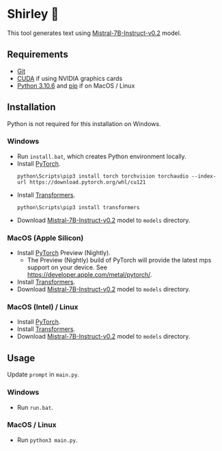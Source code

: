 # Shirley 🦈

This tool generates text using [Mistral-7B-Instruct-v0.2](https://huggingface.co/mistralai/Mistral-7B-Instruct-v0.2) model.

## Requirements
- [Git](https://git-scm.com/)
- [CUDA](https://developer.nvidia.com/cuda-toolkit) if using NVIDIA graphics cards
- [Python 3.10.6](https://www.python.org/downloads/release/python-3106/) and [pip](https://pypi.org/project/pip/) if on MacOS / Linux

## Installation

Python is not required for this installation on Windows.

### Windows
- Run `install.bat`, which creates Python environment locally.
- Install [PyTorch](https://pytorch.org/get-started/locally/).
  ```
  python\Scripts\pip3 install torch torchvision torchaudio --index-url https://download.pytorch.org/whl/cu121
  ```
- Install [Transformers](https://huggingface.co/docs/transformers/).
    ```
    python\Scripts\pip3 install transformers
    ```
- Download [Mistral-7B-Instruct-v0.2](https://huggingface.co/mistralai/Mistral-7B-Instruct-v0.2) model to `models` directory.

### MacOS (Apple Silicon)
- Install [PyTorch](https://pytorch.org/get-started/locally/) Preview (Nightly).
  - The Preview (Nightly) build of PyTorch will provide the latest mps support on your device. See https://developer.apple.com/metal/pytorch/.
- Install [Transformers](https://huggingface.co/docs/transformers/).
- Download [Mistral-7B-Instruct-v0.2](https://huggingface.co/mistralai/Mistral-7B-Instruct-v0.2) model to `models` directory.

### MacOS (Intel) / Linux
- Install [PyTorch](https://pytorch.org/get-started/locally/).
- Install [Transformers](https://huggingface.co/docs/transformers/).
- Download [Mistral-7B-Instruct-v0.2](https://huggingface.co/mistralai/Mistral-7B-Instruct-v0.2) model to `models` directory.

## Usage

Update `prompt` in `main.py`.

### Windows
- Run `run.bat`.

### MacOS / Linux
- Run `python3 main.py`.
